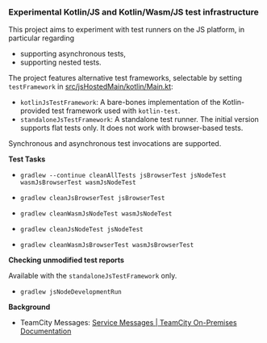### Experimental Kotlin/JS and Kotlin/Wasm/JS test infrastructure

This project aims to experiment with test runners on the JS platform, in particular regarding
* supporting asynchronous tests,
* supporting nested tests.

The project features alternative test frameworks, selectable by setting `testFramework` in [src/jsHostedMain/kotlin/Main.kt](src%2FjsHostedMain%2Fkotlin%2FMain.kt):
* `kotlinJsTestFramework`: A bare-bones implementation of the Kotlin-provided test framework used with `kotlin-test`.
* `standaloneJsTestFramework`: A standalone test runner. The initial version supports flat tests only. It does not work with browser-based tests. 

Synchronous and asynchronous test invocations are supported.

**Test Tasks**

* `gradlew --continue cleanAllTests jsBrowserTest jsNodeTest wasmJsBrowserTest wasmJsNodeTest`

* `gradlew cleanJsBrowserTest jsBrowserTest`

* `gradlew cleanWasmJsNodeTest wasmJsNodeTest`

* `gradlew cleanJsNodeTest jsNodeTest`

* `gradlew cleanWasmJsBrowserTest wasmJsBrowserTest`

**Checking unmodified test reports**

Available with the `standaloneJsTestFramework` only.

* `gradlew jsNodeDevelopmentRun`

**Background**

* TeamCity Messages: [Service Messages \| TeamCity On\-Premises Documentation](https://www.jetbrains.com/help/teamcity/service-messages.html#Nested+Test+Reporting)
